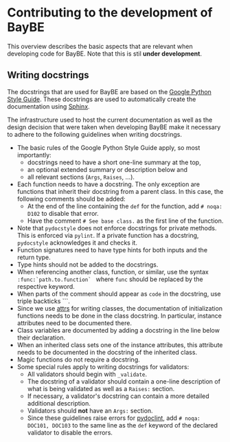# Contributing to the development of BayBE

This overview describes the basic aspects that are relevant when developing code for BayBE.
Note that this is stil **under development**.

## Writing docstrings

The docstrings that are used for BayBE are based on the [Google Python Style Guide](https://google.github.io/styleguide/pyguide.html).
These docstrings are used to automatically create the documentation using [Sphinx](https://www.sphinx-doc.org/en/master/index.html).

The infrastructure used to host the current documentation as well as the design decision that were taken when developing BayBE make it necessary to adhere to the following guidelines when writing docstrings.

- The basic rules of the Google Python Style Guide apply, so most importantly:
    * docstrings need to have a short one-line summary at the top, 
    * an optional extended summary or description below and
    * all relevant sections (`Args`, `Raises`, ...).
- Each function needs to have a docstring. The only exception are functions that inherit their docstring from a parent class. In this case, the following comments should be added:
    * At the end of the line containing the `def` for the function, add `# noqa: D102` to disable that error.
    * Have the comment `# See base class.` as the first line of the function.
- Note that `pydocstyle` does not enforce docstrings for private methods. This is enforced via `pylint`. If a private function has a docstring, `pydocstyle` acknowledges it and checks it.
- Function signatures need to have type hints for both inputs and the return type.
- Type hints should not be added to the docstrings.
- When referencing another class, function, or similar, use the syntax ``:func:`path.to.function` `` where `func` should be replaced by the respective keyword.
- When parts of the comment should appear as `code` in the docstring, use triple backticks ```.
- Since we use [attrs](https://www.attrs.org/en/stable/) for writing classes, the documentation of initialization functions needs to be done in the class docstring. In particular, instance attributes need to be documented there.
- Class variables are documented by adding a docstring in the line below their declaration.
- When an inherited class sets one of the instance attributes, this attribute needs to be documented in the docstring of the inherited class.
- Magic functions do not require a docstring.
- Some special rules apply to writing docstrings for validators:
    * All validators should begin with `_validate`.
    * The docstring of a validator should contain a one-line description of what is being validated as well as a `Raises:` section.
    * If necessary, a validator's docstring can contain a more detailed additional description.
    * Validators should **not** have an `Args:` section. 
    * Since these guidelines raise errors for  [pydoclint](https://github.com/jsh9/pydoclint), add `# noqa: DOC101, DOC103` to the same line as the `def` keyword of the declared validator to disable the errors.